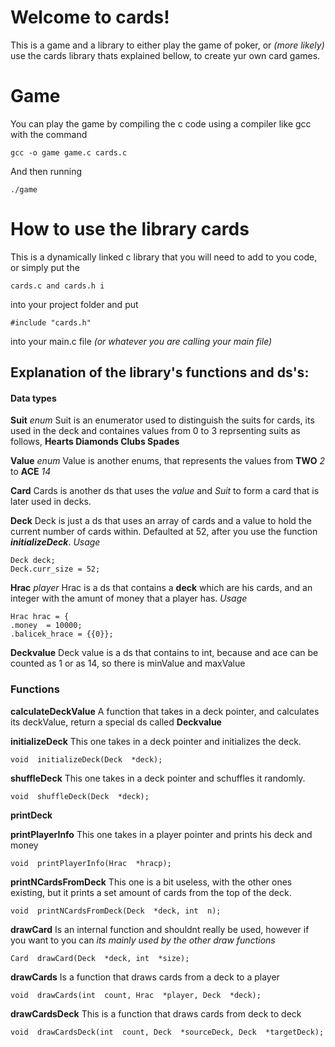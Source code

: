 # Welcome to cards!

This is a game and a library to either play the game of poker, or _(more likely)_ use the cards library thats explained bellow, to create yur own card games.

# Game

You can play the game by compiling the c code using a compiler like gcc with the command

    gcc -o game game.c cards.c

And then running

    ./game

# How to use the library cards

This is a dynamically linked c library that you will need to add to you code, or simply put the

    cards.c and cards.h i

into your project folder and put

    #include "cards.h"

into your main.c file _(or whatever you are calling your main file)_

## Explanation of the library's functions and ds's:

#### Data types

**Suit** _enum_
Suit is an enumerator used to distinguish the suits for cards, its used in the deck and containes values from 0 to 3 reprsenting suits as follows, **Hearts Diamonds Clubs Spades**

**Value** _enum_
Value is another enums, that represents the values from **TWO** _2_ to **ACE** _14_

**Card**
Cards is another ds that uses the _value_ and _Suit_ to form a card that is later used in decks.

**Deck**
Deck is just a ds that uses an array of cards and a value to hold the current number of cards within. Defaulted at 52, after you use the function **_initializeDeck_**.
_Usage_

    Deck deck;
    Deck.curr_size = 52;

**Hrac** _player_
Hrac is a ds that contains a **deck** which are his cards, and an integer with the amunt of money that a player has.
_Usage_

    Hrac hrac = {
    .money  = 10000;
    .balicek_hrace = {{0}};

**Deckvalue**
Deck value is a ds that contains to int, because and ace can be counted as 1 or as 14, so there is minValue and maxValue

### Functions

**calculateDeckValue**
A function that takes in a deck pointer, and calculates its deckValue, return a special ds called **Deckvalue**

**initializeDeck**
This one takes in a deck pointer and initializes the deck.

    void  initializeDeck(Deck  *deck);

**shuffleDeck**
This one takes in a deck pointer and schuffles it randomly.

    void  shuffleDeck(Deck  *deck);

**printDeck**

**printPlayerInfo**
This one takes in a player pointer and prints his deck and money

    void  printPlayerInfo(Hrac  *hracp);

**printNCardsFromDeck**
This one is a bit useless, with the other ones existing, but it prints a set amount of cards from the top of the deck.

    void  printNCardsFromDeck(Deck  *deck, int  n);

**drawCard**
Is an internal function and shouldnt really be used, however if you want to you can
_its mainly used by the other draw functions_

    Card  drawCard(Deck  *deck, int  *size);

**drawCards**
Is a function that draws cards from a deck to a player

    void  drawCards(int  count, Hrac  *player, Deck  *deck);

**drawCardsDeck**
This is a function that draws cards from deck to deck

    void  drawCardsDeck(int  count, Deck  *sourceDeck, Deck  *targetDeck);
